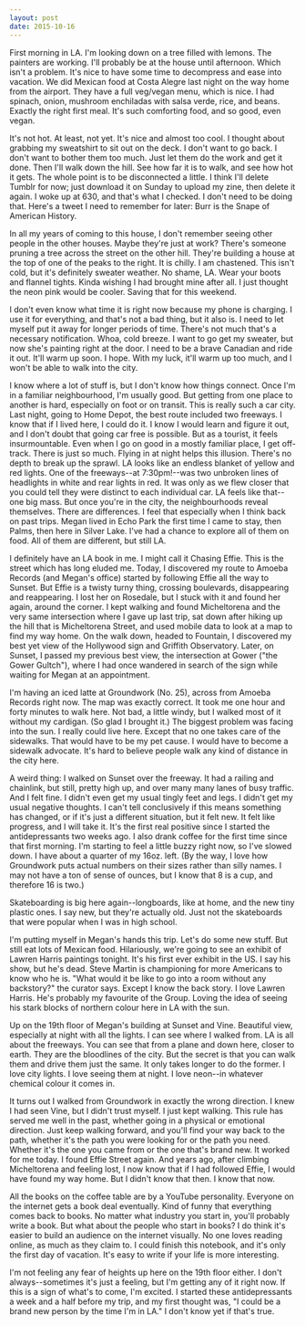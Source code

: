```yaml
---
layout: post
date: 2015-10-16
---
```


First morning in LA. I'm looking down on a tree filled with lemons. The painters are working. I'll probably be at the house until afternoon. Which isn't a problem. It's nice to have some time to decompress and ease into vacation. We did Mexican food at Costa Alegre last night on the way home from the airport. They have a full veg/vegan menu, which is nice. I had spinach, onion, mushroom enchiladas with salsa verde, rice, and beans. Exactly the right first meal. It's such comforting food, and so good, even vegan. 

It's not hot. At least, not yet. It's nice and almost too cool. I thought about grabbing my sweatshirt to sit out on the deck. I don't want to go back. I don't want to bother them too much. Just let them do the work and get it done. Then I'll walk down the hill. See how far it is to walk, and see how hot it gets. The whole point is to be disconnected a little. I think I'll delete Tumblr for now; just download it on Sunday to upload my zine, then delete it again. I woke up at 630, and that's what I checked. I don't need to be doing that. Here's a tweet I need to remember for later: Burr is the Snape of American History. 

In all my years of coming to this house, I don't remember seeing other people in the other houses. Maybe they're just at work? There's someone pruning a tree across the street on the other hill. They're building a house at the top of one of the peaks to the right. It is chilly. I am chastened. This isn't cold, but it's definitely sweater weather. No shame, LA. Wear your boots and flannel tights. Kinda wishing I had brought mine after all. I just thought the neon pink would be cooler. Saving that for this weekend.

I don't even know what time it is right now because my phone is charging. I use it for everything, and that's not a bad thing, but it also is. I need to let myself put it away for longer periods of time. There's not much that's a necessary notification. Whoa, cold breeze. I want to go get my sweater, but now she's painting right at the door. I need to be a brave Canadian and ride it out. It'll warm up soon. I hope. With my luck, it'll warm up too much, and I won't be able to walk into the city. 

I know where a lot of stuff is, but I don't know how things connect. Once I'm in a familiar neighbourhood, I'm usually good. But getting from one place to another is hard, especially on foot or on transit. This is really such a car city. Last night, going to Home Depot, the best route included two freeways. I know that if I lived here, I could do it. I know I would learn and figure it out, and I don't doubt that going car free is possible. But as a tourist, it feels insurmountable. Even when I go on good in a mostly familiar place, I get off-track. There is just so much. Flying in at night helps this illusion. There's no depth to break up the sprawl. LA looks like an endless blanket of yellow and red lights. One of the freeways--at 7:30pm!--was two unbroken lines of headlights in white and rear lights in red. It was only as we flew closer that you could tell they were distinct to each individual car. LA feels like that--one big mass. But once you're in the city, the neighbourhoods reveal themselves. There are differences. I feel that especially when I think back on past trips. Megan lived in Echo Park the first time I came to stay, then Palms, then here in Silver Lake. I've had a chance to explore all of them on food. All of them are different, but still LA. 

I definitely have an LA book in me. I might call it Chasing Effie. This is the street which has long eluded me. Today, I discovered my route to Amoeba Records (and Megan's office) started by following Effie all the way to Sunset. But Effie is a twisty turny thing, crossing boulevards, disappearing and reappearing. I lost her on Rosedale, but I stuck with it and found her again, around the corner. I kept walking and found Micheltorena and the very same intersection where I gave up last trip, sat down after hiking up the hill that is Micheltorena Street, and used mobile data to look at a map to find my way home. On the walk down, headed to Fountain, I discovered my best yet view of the Hollywood sign and Griffith Observatory. Later, on Sunset, I passed my previous best view, the intersection at Gower ("the Gower Gultch"), where I had once wandered in search of the sign while waiting for Megan at an appointment. 

I'm having an iced latte at Groundwork (No. 25), across from Amoeba Records right now. The map was exactly correct. It took me one hour and forty minutes to walk here. Not bad, a little windy, but I walked most of it without my cardigan. (So glad I brought it.) The biggest problem was facing into the sun. I really could live here. Except that no one takes care of the sidewalks. That would have to be my pet cause. I would have to become a sidewalk advocate. It's hard to believe people walk any kind of distance in the city here. 

A weird thing: I walked on Sunset over the freeway. It had a railing and chainlink, but still, pretty high up, and over many many lanes of busy traffic. And I felt fine. I didn't even get my usual tingly feet and legs. I didn't get my usual negative thoughts. I can't tell conclusively if this means something has changed, or if it's just a different situation, but it felt new. It felt like progress, and I will take it. It's the first real positive since I started the antidepressants two weeks ago. I also drank coffee for the first time since that first morning. I'm starting to feel a little buzzy right now, so I've slowed down. I have about a quarter of my 16oz. left. (By the way, I love how Groundwork puts actual numbers on their sizes rather than silly names. I may not have a ton of sense of ounces, but I know that 8 is a cup, and therefore 16 is two.)

Skateboarding is big here again--longboards, like at home, and the new tiny plastic ones. I say new, but they're actually old. Just not the skateboards that were popular when I was in high school. 

I'm putting myself in Megan's hands this trip. Let's do some new stuff. But still eat lots of Mexican food. Hilariously, we're going to see an exhibit of Lawren Harris paintings tonight. It's his first ever exhibit in the US. I say his show, but he's dead. Steve Martin is championing for more Americans to know who he is. "What would it be like to go into a room without any backstory?" the curator says. Except I know the back story. I love Lawren Harris. He's probably my favourite of the Group. Loving the idea of seeing his stark blocks of northern colour here in LA with the sun.

Up on the 19th floor of Megan's building at Sunset and Vine. Beautiful view, especially at night with all the lights. I can see where I walked from. LA is all about the freeways. You can see that from a plane and down here, closer to earth. They are the bloodlines of the city. But the secret is that you can walk them and drive them just the same. It only takes longer to do the former. I love city lights. I love seeing them at night. I love neon--in whatever chemical colour it comes in.

It turns out I walked from Groundwork in exactly the wrong direction. I knew I had seen Vine, but I didn't trust myself. I just kept walking. This rule has served me well in the past, whether going in a physical or emotional direction. Just keep walking forward, and you'll find your way back to the path, whether it's the path you were looking for or the path you need. Whether it's the one you came from or the one that's brand new. It worked for me today. I found Effie Street again. And years ago, after climbing Micheltorena and feeling lost, I now know that if I had followed Effie, I would have found my way home. But I didn't know that then. I know that now.

All the books on the coffee table are by a YouTube personality. Everyone on the internet gets a book deal eventually. Kind of funny that everything comes back to books. No matter what industry you start in, you'll probably write a book. But what about the people who start in books? I do think it's easier to build an audience on the internet visually. No one loves reading online, as much as they claim to. I could finish this notebook, and it's only the first day of vacation. It's easy to write if your life is more interesting.

I'm not feeling any fear of heights up here on the 19th floor either. I don't always--sometimes it's just a feeling, but I'm getting any of it right now. If this is a sign of what's to come, I'm excited. I started these antidepressants a week and a half before my trip, and my first thought was, "I could be a brand new person by the time I'm in LA." I don't know yet if that's true.
